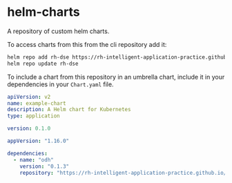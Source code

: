 # helm-charts

A repository of custom helm charts.

To access charts from this from the cli repository add it:

```sh
helm repo add rh-dse https://rh-intelligent-application-practice.github.io/helm-charts/
helm repo update rh-dse
```

To include a chart from this repository in an umbrella chart, include it in your dependencies in your `Chart.yaml` file.

```yaml
apiVersion: v2
name: example-chart
description: A Helm chart for Kubernetes
type: application

version: 0.1.0

appVersion: "1.16.0"

dependencies:
  - name: "odh"
    version: "0.1.3"
    repository: "https://rh-intelligent-application-practice.github.io/helm-charts/"
```
